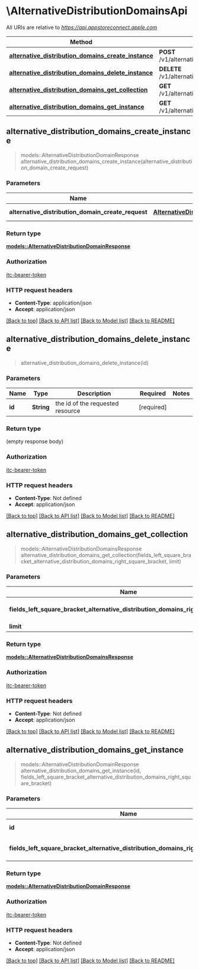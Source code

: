 # \AlternativeDistributionDomainsApi

All URIs are relative to *https://api.appstoreconnect.apple.com*

Method | HTTP request | Description
------------- | ------------- | -------------
[**alternative_distribution_domains_create_instance**](AlternativeDistributionDomainsApi.md#alternative_distribution_domains_create_instance) | **POST** /v1/alternativeDistributionDomains | 
[**alternative_distribution_domains_delete_instance**](AlternativeDistributionDomainsApi.md#alternative_distribution_domains_delete_instance) | **DELETE** /v1/alternativeDistributionDomains/{id} | 
[**alternative_distribution_domains_get_collection**](AlternativeDistributionDomainsApi.md#alternative_distribution_domains_get_collection) | **GET** /v1/alternativeDistributionDomains | 
[**alternative_distribution_domains_get_instance**](AlternativeDistributionDomainsApi.md#alternative_distribution_domains_get_instance) | **GET** /v1/alternativeDistributionDomains/{id} | 



## alternative_distribution_domains_create_instance

> models::AlternativeDistributionDomainResponse alternative_distribution_domains_create_instance(alternative_distribution_domain_create_request)


### Parameters


Name | Type | Description  | Required | Notes
------------- | ------------- | ------------- | ------------- | -------------
**alternative_distribution_domain_create_request** | [**AlternativeDistributionDomainCreateRequest**](AlternativeDistributionDomainCreateRequest.md) | AlternativeDistributionDomain representation | [required] |

### Return type

[**models::AlternativeDistributionDomainResponse**](AlternativeDistributionDomainResponse.md)

### Authorization

[itc-bearer-token](../README.md#itc-bearer-token)

### HTTP request headers

- **Content-Type**: application/json
- **Accept**: application/json

[[Back to top]](#) [[Back to API list]](../README.md#documentation-for-api-endpoints) [[Back to Model list]](../README.md#documentation-for-models) [[Back to README]](../README.md)


## alternative_distribution_domains_delete_instance

> alternative_distribution_domains_delete_instance(id)


### Parameters


Name | Type | Description  | Required | Notes
------------- | ------------- | ------------- | ------------- | -------------
**id** | **String** | the id of the requested resource | [required] |

### Return type

 (empty response body)

### Authorization

[itc-bearer-token](../README.md#itc-bearer-token)

### HTTP request headers

- **Content-Type**: Not defined
- **Accept**: application/json

[[Back to top]](#) [[Back to API list]](../README.md#documentation-for-api-endpoints) [[Back to Model list]](../README.md#documentation-for-models) [[Back to README]](../README.md)


## alternative_distribution_domains_get_collection

> models::AlternativeDistributionDomainsResponse alternative_distribution_domains_get_collection(fields_left_square_bracket_alternative_distribution_domains_right_square_bracket, limit)


### Parameters


Name | Type | Description  | Required | Notes
------------- | ------------- | ------------- | ------------- | -------------
**fields_left_square_bracket_alternative_distribution_domains_right_square_bracket** | Option<[**Vec<String>**](String.md)> | the fields to include for returned resources of type alternativeDistributionDomains |  |
**limit** | Option<**i32**> | maximum resources per page |  |

### Return type

[**models::AlternativeDistributionDomainsResponse**](AlternativeDistributionDomainsResponse.md)

### Authorization

[itc-bearer-token](../README.md#itc-bearer-token)

### HTTP request headers

- **Content-Type**: Not defined
- **Accept**: application/json

[[Back to top]](#) [[Back to API list]](../README.md#documentation-for-api-endpoints) [[Back to Model list]](../README.md#documentation-for-models) [[Back to README]](../README.md)


## alternative_distribution_domains_get_instance

> models::AlternativeDistributionDomainResponse alternative_distribution_domains_get_instance(id, fields_left_square_bracket_alternative_distribution_domains_right_square_bracket)


### Parameters


Name | Type | Description  | Required | Notes
------------- | ------------- | ------------- | ------------- | -------------
**id** | **String** | the id of the requested resource | [required] |
**fields_left_square_bracket_alternative_distribution_domains_right_square_bracket** | Option<[**Vec<String>**](String.md)> | the fields to include for returned resources of type alternativeDistributionDomains |  |

### Return type

[**models::AlternativeDistributionDomainResponse**](AlternativeDistributionDomainResponse.md)

### Authorization

[itc-bearer-token](../README.md#itc-bearer-token)

### HTTP request headers

- **Content-Type**: Not defined
- **Accept**: application/json

[[Back to top]](#) [[Back to API list]](../README.md#documentation-for-api-endpoints) [[Back to Model list]](../README.md#documentation-for-models) [[Back to README]](../README.md)

